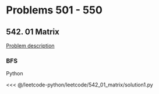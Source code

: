 # Problems 501 - 550

## 542. 01 Matrix

[Problem description](https://leetcode.com/problems/01-matrix/)

### BFS

Python

<<< @/leetcode-python/leetcode/542_01_matrix/solution1.py
